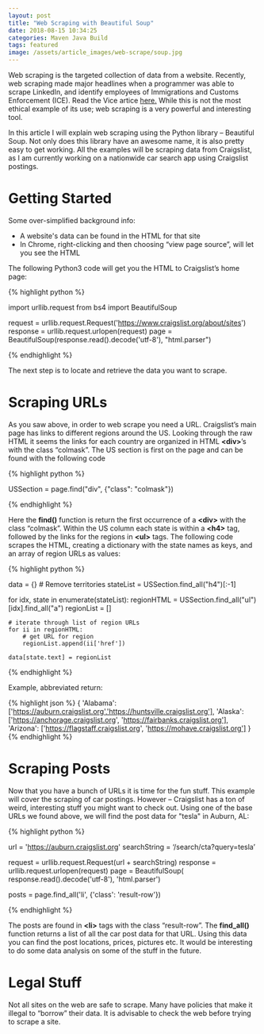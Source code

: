 ```yaml
---
layout: post
title: "Web Scraping with Beautiful Soup"
date: 2018-08-15 10:34:25
categories: Maven Java Build
tags: featured
image: /assets/article_images/web-scrape/soup.jpg
---
```


Web scraping is the targeted collection of data from a website. Recently, web scraping made major headlines when a programmer was able to scrape LinkedIn, and identify employees of Immigrations and Customs Enforcement (ICE). Read the Vice artice [here.](https://motherboard.vice.com/en_us/article/435myg/programmer-used-linkedin-to-find-ice-employees-database) While this is not the most ethical example of its use; web scraping is a very powerful and interesting tool.

In this article I will explain web scraping using the Python library – Beautiful Soup. Not only does this library have an awesome name, it is also pretty easy to get working. All the examples will be scraping data from Craigslist, as I am currently working on a nationwide car search app using Craigslist postings.

# Getting Started

Some over-simplified background info:

- A website's data can be found in the HTML for that site
- In Chrome, right-clicking and then choosing “view page source”, will let you see the HTML

The following Python3 code will get you the HTML to Craigslist’s home page:

{% highlight python %}

import urllib.request
from bs4 import BeautifulSoup

request = urllib.request.Request('https://www.craigslist.org/about/sites')
response = urllib.request.urlopen(request)
page = BeautifulSoup(response.read().decode('utf-8'), "html.parser")

{% endhighlight %}

The next step is to locate and retrieve the data you want to scrape.

# Scraping URLs

As you saw above, in order to web scrape you need a URL. Craigslist’s main page has links to different regions around the US. Looking through the raw HTML it seems the links for each country are organized in HTML **\<div>**’s with the class “colmask”. The US section is first on the page and can be found with the following code

{% highlight python %}

USSection = page.find("div", {"class": "colmask"})

{% endhighlight %}

Here the **find()** function is return the first occurrence of a **\<div>** with the class “colmask”. Within the US column each state is within a **\<h4>** tag, followed by the links for the regions in **\<ul>** tags. The following code scrapes the HTML, creating a dictionary with the state names as keys, and an array of region URLs as values:

{% highlight python %}

data = {} # Remove territories
stateList = USSection.find_all("h4")[:-1]

for idx, state in enumerate(stateList):
regionHTML = USSection.find_all("ul")[idx].find_all("a")
regionList = []

    # iterate through list of region URLs
    for ii in regionHTML:
        # get URL for region
        regionList.append(ii['href'])

    data[state.text] = regionList

{% endhighlight %}

Example, abbreviated return:

{% highlight json %}
{
'Alabama': ['https://auburn.craigslist.org','https://huntsville.craigslist.org'],
'Alaska': ['https://anchorage.craigslist.org', 'https://fairbanks.craigslist.org'],
'Arizona': ['https://flagstaff.craigslist.org', 'https://mohave.craigslist.org']
}
{% endhighlight %}

# Scraping Posts

Now that you have a bunch of URLs it is time for the fun stuff. This example will cover the scraping of car postings. However – Craigslist has a ton of weird, interesting stuff you might want to check out. Using one of the base URLs we found above, we will find the post data for "tesla" in Auburn, AL:

{% highlight python %}

url = 'https://auburn.craigslist.org'
searchString = ‘/search/cta?query=tesla’

request = urllib.request.Request(url + searchString)
response = urllib.request.urlopen(request)
page = BeautifulSoup(
response.read().decode('utf-8'), 'html.parser')

posts = page.find_all('li', {'class': 'result-row'})

{% endhighlight %}

The posts are found in **\<li>** tags with the class “result-row”. The **find_all()** function returns a list of all the car post data for that URL. Using this data you can find the post locations, prices, pictures etc. It would be interesting to do some data analysis on some of the stuff in the future.

# Legal Stuff

Not all sites on the web are safe to scrape. Many have policies that make it illegal to “borrow” their data. It is advisable to check the web before trying to scrape a site.
